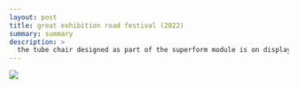 ```yaml
---
layout: post
title: great exhibition road festival (2022)
summary: summary
description: >
  the tube chair designed as part of the superform module is on display at imperial college london as part of the great exhibition road festival<br>location: dyson building, imperial college london<br>dates: 17-19 june 2022<br>project: <a href="https://bsbiro.github.io/projects/tube-chair" style="text-decoration:none" >tube chair</a>
---
```



<div class="slideshow-container">
<img src="https://bsbiro.github.io/exh6.jpg">
</div>
